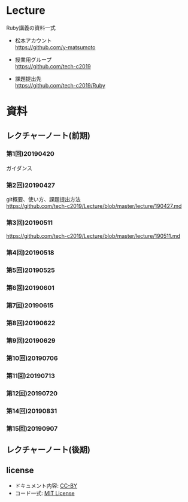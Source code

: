 # Lecture
Ruby講義の資料一式

- 松本アカウント  
https://github.com/y-matsumoto

- 授業用グループ  
https://github.com/tech-c2019

- 課題提出先  
https://github.com/tech-c2019/Ruby

# 資料

## レクチャーノート(前期)

### 第1回)20190420
ガイダンス

### 第2回)20190427
git概要、使い方、課題提出方法  
https://github.com/tech-c2019/Lecture/blob/master/lecture/190427.md  

### 第3回)20190511
https://github.com/tech-c2019/Lecture/blob/master/lecture/190511.md  

### 第4回)20190518

### 第5回)20190525

### 第6回)20190601

### 第7回)20190615

### 第8回)20190622

### 第9回)20190629

### 第10回)20190706

### 第11回)20190713

### 第12回)20190720

### 第14回)20190831

### 第15回)20190907

## レクチャーノート(後期)


## license
- ドキュメント内容: [CC-BY](http://creativecommons.org/licenses/by/4.0/)
- コード一式: [MIT License](http://opensource.org/licenses/mit-license.php)
